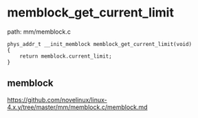 memblock_get_current_limit
========================================

path: mm/memblock.c
```
phys_addr_t __init_memblock memblock_get_current_limit(void)
{
    return memblock.current_limit;
}
```

memblock
----------------------------------------

https://github.com/novelinux/linux-4.x.y/tree/master/mm/memblock.c/memblock.md
